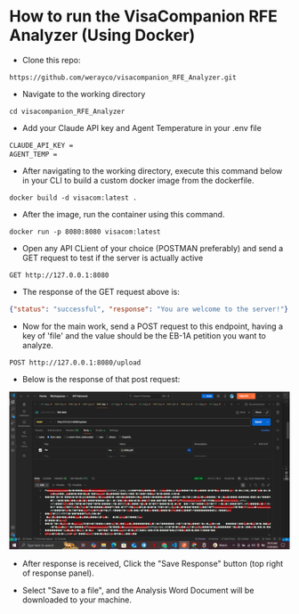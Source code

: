 # How to run the VisaCompanion RFE Analyzer (Using Docker)

- Clone this repo:
```console
https://github.com/werayco/visacompanion_RFE_Analyzer.git

```
- Navigate to the working directory

```console
cd visacompanion_RFE_Analyzer
```
- Add your Claude API key and Agent Temperature in your .env file

```console
CLAUDE_API_KEY = 
AGENT_TEMP = 
```
- After navigating to the working directory, execute this command below in your CLI to build a custom docker image from the dockerfile.


```console
docker build -d visacom:latest .

```
- After the image, run the container using this command.

```console
docker run -p 8080:8080 visacom:latest
```
- Open any API CLient of your choice (POSTMAN preferably) and send a GET request to test if the server is actually active

```console
GET http://127.0.0.1:8080
```
- The response of the GET request above is:

```json
{"status": "successful", "response": "You are welcome to the server!"}
```
- Now for the main work, send a POST request to this endpoint, having a key of 'file' and the value should be the EB-1A petition you want to analyze.
```console
POST http://127.0.0.1:8080/upload
```
- Below is the response of that post request:

![alt text](screenshots/image-1.png)

- After response is received, Click the "Save Response" button (top right of response panel).

- Select "Save to a file", and the Analysis Word Document will be downloaded to your machine.
